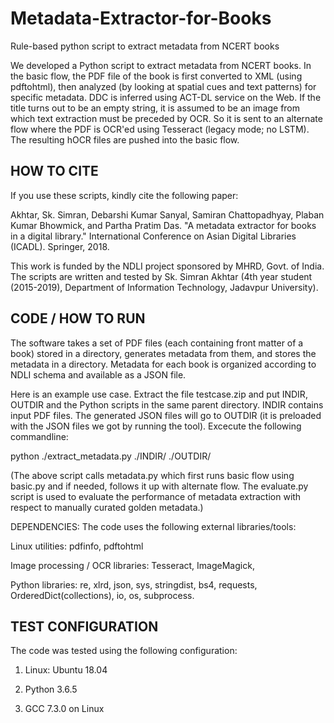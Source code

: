 # Metadata-Extractor-for-Books
Rule-based python script to extract metadata from NCERT books


We developed a Python script to extract metadata from NCERT books. In the basic flow, the PDF file of the book is first converted to XML (using pdftohtml), then analyzed (by looking at spatial cues and text patterns) for specific metadata. DDC is inferred using ACT-DL service on the Web. If the title turns out to be an empty string, it is assumed to be an image from which text extraction must be preceded by OCR. So it is sent to an alternate flow where the PDF is OCR'ed using Tesseract (legacy mode; no LSTM). The resulting hOCR files are pushed into the basic flow.


HOW TO CITE
-----------
If you use these scripts, kindly cite the following paper:

Akhtar, Sk. Simran, Debarshi Kumar Sanyal, Samiran Chattopadhyay, Plaban Kumar Bhowmick, and Partha Pratim Das. "A metadata extractor for books in a digital library." International Conference on Asian Digital Libraries (ICADL). Springer, 2018.

This work is funded by the NDLI project sponsored by MHRD, Govt. of India. The scripts are written and tested by Sk. Simran Akhtar (4th year student (2015-2019), Department of Information Technology, Jadavpur University).


CODE / HOW TO RUN
-----------------
The software takes a set of PDF files (each containing front matter of a book) stored in a directory, generates metadata from them, and stores the metadata in a directory. Metadata for each book is organized according to NDLI schema and available as a JSON file.

Here is an example use case. Extract the file testcase.zip and put INDIR, OUTDIR and the Python scripts in the same parent directory. INDIR contains input PDF files. The generated JSON files will go to OUTDIR (it is preloaded with the JSON files we got by running the tool). Excecute the following commandline:

python ./extract_metadata.py  ./INDIR/  ./OUTDIR/

(The above script calls metadata.py which first runs basic flow using basic.py and if needed, follows it up with alternate flow. The evaluate.py script is used to evaluate the performance of metadata extraction with respect to manually curated golden metadata.)

DEPENDENCIES: The code uses the following external libraries/tools:

Linux utilities:  pdfinfo, pdftohtml 

Image processing / OCR libraries: Tesseract, ImageMagick,

Python libraries: re, xlrd, json, sys, stringdist, bs4, requests, OrderedDict(collections), io, os, subprocess.



TEST CONFIGURATION
------------------

The code was tested using the following configuration:

1. Linux: Ubuntu 18.04

2. Python 3.6.5

3. GCC 7.3.0 on Linux
